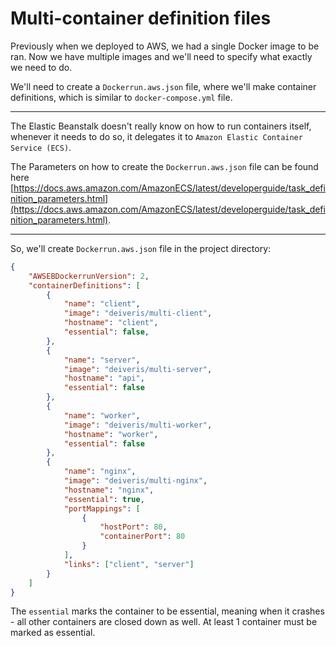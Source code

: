 # Multi-container definition files

Previously when we deployed to AWS, we had a single Docker image to be ran. Now we have multiple images and we'll need to specify what exactly we need to do.

We'll need to create a `Dockerrun.aws.json` file, where we'll make container definitions, which is similar to `docker-compose.yml` file.

----

The Elastic Beanstalk doesn't really know on how to run containers itself, whenever it needs to do so, it delegates it to `Amazon Elastic Container Service (ECS)`. 

The Parameters on how to create the `Dockerrun.aws.json` file can be found here [https://docs.aws.amazon.com/AmazonECS/latest/developerguide/task_definition_parameters.html](https://docs.aws.amazon.com/AmazonECS/latest/developerguide/task_definition_parameters.html).

----

So, we'll create `Dockerrun.aws.json` file in the project directory:

```json
{
    "AWSEBDockerrunVersion": 2,
    "containerDefinitions": [
        {
            "name": "client",
            "image": "deiveris/multi-client",
            "hostname": "client",
            "essential": false,
        },
        {
            "name": "server",
            "image": "deiveris/multi-server",
            "hostname": "api",
            "essential": false
        }, 
        {
            "name": "worker",
            "image": "deiveris/multi-worker",
            "hostname": "worker",
            "essential": false
        },
        {
            "name": "nginx",
            "image": "deiveris/multi-nginx",
            "hostname": "nginx",
            "essential": true,
            "portMappings": [
                {
                    "hostPort": 80,
                    "containerPort": 80
                }
            ],
            "links": ["client", "server"]
        }
    ]
}
```

The `essential` marks the container to be essential, meaning when it crashes - all other containers are closed down as well. At least 1 container must be marked as essential.


